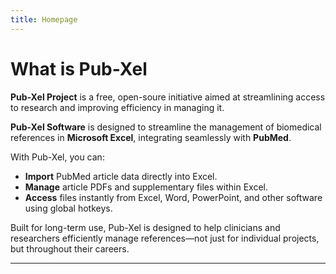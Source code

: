 ```yaml
---
title: Homepage
---
```


# What is Pub-Xel

**Pub-Xel Project** is a free, open-soure initiative aimed at streamlining access to research and improving efficiency in managing it. 

**Pub-Xel Software** is designed to streamline the management of biomedical references in **Microsoft Excel**, integrating seamlessly with **PubMed**.

With Pub-Xel, you can:  
- **Import** PubMed article data directly into Excel.  
- **Manage** article PDFs and supplementary files within Excel.  
- **Access** files instantly from Excel, Word, PowerPoint, and other software using global hotkeys.

Built for long-term use, Pub-Xel is designed to help clinicians and researchers efficiently manage references—not just for individual projects, but throughout their careers.
<hr />
